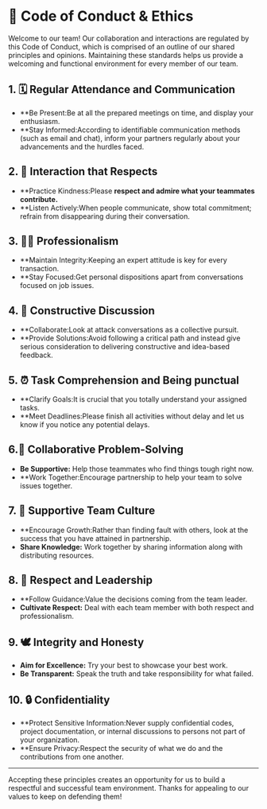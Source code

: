 # 🌟 Code of Conduct & Ethics

Welcome to our team! Our collaboration and interactions are regulated by this Code of Conduct, which is comprised of an outline of our shared principles and opinions. Maintaining these standards helps us provide a welcoming and functional environment for every member of our team.

## 1. 🗓️ Regular Attendance and Communication
- **Be Present:Be at all the prepared meetings on time, and display your enthusiasm.
- **Stay Informed:According to identifiable communication methods (such as email and chat), inform your partners regularly about your advancements and the hurdles faced.

## 2. 🤝 Interaction that Respects
- **Practice Kindness:Please **respect and admire what your teammates contribute.**
- **Listen Actively:When people communicate, show total commitment; refrain from disappearing during their conversation.

## 3. 🧑‍💼 Professionalism
- **Maintain Integrity:Keeping an expert attitude is key for every transaction.
- **Stay Focused:Get personal dispositions apart from conversations focused on job issues.

## 4. 💬 Constructive Discussion
- **Collaborate:Look at attack conversations as a collective pursuit.
- **Provide Solutions:Avoid following a critical path and instead give serious consideration to delivering constructive and idea-based feedback.

## 5. ⏰ Task Comprehension and Being punctual
- **Clarify Goals:It is crucial that you totally understand your assigned tasks.
- **Meet Deadlines:Please finish all activities without delay and let us know if you notice any potential delays.

## 6.🤗 Collaborative Problem-Solving
- **Be Supportive:** Help those teammates who find things tough right now.
- **Work Together:Encourage partnership to help your team to solve issues together.

## 7. 🌱 Supportive Team Culture
- **Encourage Growth:Rather than finding fault with others, look at the success that you have attained in partnership.
- **Share Knowledge:** Work together by sharing information along with distributing resources.

## 8. 👥 Respect and Leadership
- **Follow Guidance:Value the decisions coming from the team leader.
- **Cultivate Respect:** Deal with each team member with both respect and professionalism.

## 9. 🕊️ Integrity and Honesty
- **Aim for Excellence:** Try your best to showcase your best work.
- **Be Transparent:** Speak the truth and take responsibility for what failed.

## 10. 🔒 Confidentiality
- **Protect Sensitive Information:Never supply confidential codes, project documentation, or internal discussions to persons not part of your organization.
- **Ensure Privacy:Respect the security of what we do and the contributions from one another.

---

Accepting these principles creates an opportunity for us to build a respectful and successful team environment. Thanks for appealing to our values to keep on defending them!
